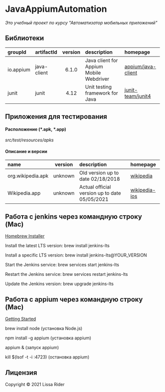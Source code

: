 # JavaAppiumAutomation

_Это учебный проект по курсу "Автоматизатор мобильных приложений"_

## Библиотеки

| groupId                 | artifactId          | version | description                                    | homepage                                                               |
|:------------------------|:--------------------|:-------:|:-----------------------------------------------|:-----------------------------------------------------------------------|
| io.appium               | java-client         | 6.1.0   | Java client for Appium Mobile Webdriver        | [appium/java-client](https://github.com/appium/java-client)            |
| junit                   | junit               | 4.12    | Unit testing framework for Java                | [junit-team/junit4](https://junit.org/junit4/)                         |

## Приложения для тестирования

#### Расположение (*.apk, *.app)

_src/test/resources/apks_

#### Описание и версии

| name                 | version | description                                   | homepage                                                                             |
|:---------------------|:-------:|:----------------------------------------------|:-------------------------------------------------------------------------------------|
| org.wikipedia.apk    | unknown | Old version up to date 02/18/2018             | [wikipedia](https://play.google.com/store/apps/details?id=org.wikipedia&hl=ru&gl=US) |
| Wikipedia.app        | unknown | Actual official version up to date 05/05/2021 | [wikipedia-ios](https://github.com/wikimedia/wikipedia-ios)                          |

## Работа с jenkins через командную строку (Mac)

[Homebrew Installer](https://www.jenkins.io/download/lts/macos/)

Install the latest LTS version: brew install jenkins-lts

Install a specific LTS version: brew install jenkins-lts@YOUR_VERSION

Start the Jenkins service: brew services start jenkins-lts

Restart the Jenkins service: brew services restart jenkins-lts

Update the Jenkins version: brew upgrade jenkins-lts

## Работа с appium через командную строку (Mac)

[Getting Started](http://appium.io/docs/en/about-appium/getting-started/?lang=en)

brew install node (установка Node.js)

npm install -g appium (установка appium)

appium & (запуск appium)

kill $(lsof -t -i :4723) (остановка appium)

## Лицензия

Copyright © 2021 Lissa Rider
